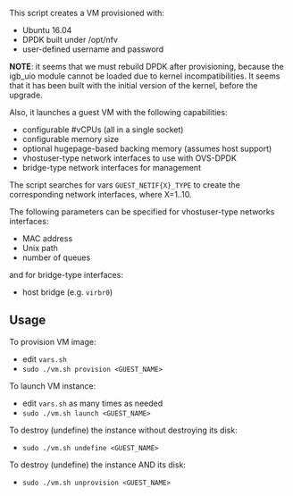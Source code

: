 This script creates a VM provisioned with: 
- Ubuntu 16.04
- DPDK built under /opt/nfv
- user-defined username and password 

__NOTE__: it seems that we must rebuild DPDK after provisioning, because the igb_uio 
module cannot be loaded due to kernel incompatibilities. It seems that it has been built 
with the initial version of the kernel, before the upgrade.

Also, it launches a guest VM with the following capabilities: 
- configurable #vCPUs (all in a single socket)
- configurable memory size
- optional hugepage-based backing memory (assumes host support)
- vhostuser-type network interfaces to use with OVS-DPDK
- bridge-type network interfaces for management 

The script searches for vars `GUEST_NETIF{X}_TYPE` to create the 
corresponding network interfaces, where X=1..10. 

The following parameters can be specified for vhostuser-type networks interfaces: 
- MAC address
- Unix path
- number of queues

and for bridge-type interfaces: 
- host bridge (e.g. `virbr0`)

## Usage 

To provision VM image: 
- edit `vars.sh`
- `sudo ./vm.sh provision <GUEST_NAME>`

To launch VM instance: 
- edit `vars.sh` as many times as needed
- `sudo ./vm.sh launch <GUEST_NAME>`

To destroy (undefine) the instance without destroying its disk: 
- `sudo ./vm.sh undefine <GUEST_NAME>`

To destroy (undefine) the instance AND its disk: 
- `sudo ./vm.sh unprovision <GUEST_NAME>`



